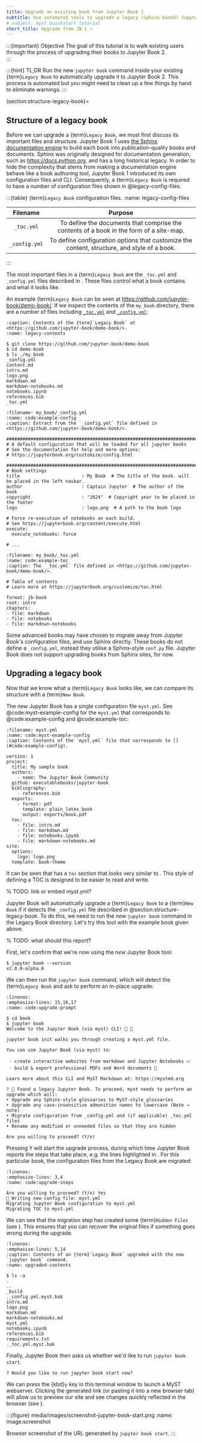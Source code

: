 ```yaml
---
title: Upgrade an existing book from Jupyter Book 1
subtitle: Use automated tools to upgrade a legacy (Sphinx-based) Jupyter Book project to the new MyST engine.
# subject: myst Quickstart tutorial
short_title: Upgrade from JB 1 ⭐
---
```


:::{important} Objective
The goal of this tutorial is to walk existing users through the process of upgrading their books to Jupyter Book 2.  
:::

:::{hint} TL;DR
Run the new `jupyter book` command inside your existing {term}`Legacy Book` to automatically upgrade it to Jupyter Book 2. This process is automated
but you might need to clean up a few things by hand to eliminate warnings.
:::

(section:structure-legacy-book)=

## Structure of a legacy book

Before we can upgrade a {term}`Legacy Book`, we must first discuss its important files and structure. Jupyter Book 1 uses [the Sphinx documentation engine](https://www.sphinx-doc.org/en/master/) to build each book into publication-quality books and documents. Sphinx was originally designed for documentation generation, such as <https://docs.python.org>, and has a long historical legacy. In order to hide the complexity that stems from making a documentation engine behave like a book authoring tool, Jupyter Book 1 introduced its own configuration files and CLI. Consequently, a {term}`Legacy Book` is required to have a number of configuration files shown in @legacy-config-files.

:::{table} {term}`Legacy Book` configuration files.
:name: legacy-config-files

|   Filename    |                                           Purpose                                           |
| :-----------: | :-----------------------------------------------------------------------------------------: |
|  `_toc.yml`   |   To define the documents that comprise the contents of a book in the form of a site-map.   |
| `_config.yml` | To define configuration options that customize the content, structure, and style of a book. |

:::

The most important files in a {term}`Legacy Book` are the `_toc.yml` and `_config.yml` files described in [](#legacy-config-files). These files control what a book contains and what it looks like.

An example {term}`Legacy Book` can be seen at <https://github.com/jupyter-book/demo-book/>. If we inspect the contents of the `my_book` directory, there are a number of files including [`_toc.yml`](#code:example-toc) and [`_config.yml`](#code:example-config):

```{code} shell
:caption: Contents of the {term}`Legacy Book` at <https://github.com/jupyter-book/demo-book/>.
:name: legacy-contents

$ git clone https://github.com/jupyter-book/demo-book
$ cd demo-book
$ ls ./my_book
_config.yml
content.md
intro.md
logo.png
markdown.md
markdown-notebooks.md
notebooks.ipynb
references.bib
_toc.yml
```

```{code} yaml
:filename: my_book/_config.yml
:name: code:example-config
:caption: Extract from the `_config.yml` file defined in <https://github.com/jupyter-book/demo-book/>.

#######################################################################################
# A default configuration that will be loaded for all jupyter books
# See the documentation for help and more options:
# https://jupyterbook.org/customize/config.html

#######################################################################################
# Book settings
title                       : My Book  # The title of the book. will be placed in the left navbar.
author                      : Captain Jupyter  # The author of the book
copyright                   : "2024"  # Copyright year to be placed in the footer
logo                        : logo.png  # A path to the book logo

# Force re-execution of notebooks on each build.
# See https://jupyterbook.org/content/execute.html
execute:
  execute_notebooks: force

# ...
```

```{code} yaml
:filename: my_book/_toc.yml
:name: code:example-toc
:caption: The `_toc.yml` file defined in <https://github.com/jupyter-book/demo-book/>.

# Table of contents
# Learn more at https://jupyterbook.org/customize/toc.html

format: jb-book
root: intro
chapters:
- file: markdown
- file: notebooks
- file: markdown-notebooks
```

Some advanced books may have chosen to migrate away from Jupyter Book's configuration files, and use Sphinx directly. These books do not define a `_config.yml`, instead they utilise a Sphinx-style `conf.py` file. Jupyter Book does not support upgrading books from Sphinx sites, for now.

## Upgrading a legacy book

Now that we know what a {term}`Legacy Book` looks like, we can compare its structure with a {term}`New Book`.

The new Jupyter Book has a single configuration file `myst.yml`. See @code:myst-example-config for the `myst.yml` that corresponds to @code:example-config and @code:example-toc:

```{code} yaml
:filename: myst.yml
:name: code:myst-example-config
:caption: Contents of the `myst.yml` file that corresponds to [](#code:example-config).

version: 1
project:
  title: My sample book
  authors:
    - name: The Jupyter Book Community
  github: executablebooks/jupyter-book
  bibliography:
    - references.bib
  exports:
    - format: pdf
      template: plain_latex_book
      output: exports/book.pdf
  toc:
    - file: intro.md
    - file: markdown.md
    - file: notebooks.ipynb
    - file: markdown-notebooks.md
site:
  options:
    logo: logo.png
  template: book-theme
```

It can be seen that [](#code:myst-example-config) has a `toc` section that looks very similar to [](#code:example-toc). This style of defining a TOC is designed to be easier to read and write.

% TODO: link or embed myst.yml?

Jupyter Book will automatically upgrade a {term}`Legacy Book` to a {term}`New Book` if it detects the `_config.yml` file described in @section:structure-legacy-book. To do this, we need to run the _new_ `jupyter book` command in the Legacy Book directory. Let's try this tool with the example book given above.

% TODO: what should this report?

First, let's confirm that we're now using the _new_ Jupyter Book tool:

```{code} shell
$ jupyter book --version
v2.0.0-alpha.0
```

We can then run the `jupyter book` command, which will detect the {term}`Legacy Book` and ask to perform an in-place upgrade:

```{code} shell
:linenos:
:emphasize-lines: 15,16,17
:name: code:upgrade-prompt

$ cd book
$ jupyter book
Welcome to the Jupyter Book (via myst) CLI! 🎉 🚀

jupyter book init walks you through creating a myst.yml file.

You can use Jupyter Book (via myst) to:

 - create interactive websites from markdown and Jupyter Notebooks 📈
 - build & export professional PDFs and Word documents 📄

Learn more about this CLI and MyST Markdown at: https://mystmd.org

? 📘 Found a legacy Jupyter Book. To proceed, myst needs to perform an upgrade which will:
‣ Upgrade any Sphinx-style glossaries to MyST-style glossaries
‣ Upgrade any case-insensitive admonition names to lowercase (Note → note)
‣ Migrate configuration from _config.yml and (if applicable) _toc.yml files
‣ Rename any modified or unneeded files so that they are hidden

Are you willing to proceed? (Y/n)
```

Pressing <kbd>Y</kbd> will start the upgrade process, during which time Jupyter Book reports the steps that take place, e.g. the lines highlighted in [](#code:upgrade-steps). For this particular book, the configuration files from the Legacy Book are migrated:

```{code} shell
:linenos:
:emphasize-lines: 3,4
:name: code:upgrade-steps

Are you willing to proceed? (Y/n) Yes
💾 Writing new config file: myst.yml
Migrating Jupyter Book configuration to myst.yml
Migrating TOC to myst.yml
```

We can see that the migration step has created some {term}`Hidden Files` (see [](#upgraded-contents)). This ensures that you can recover the original files if something goes wrong during the upgrade.

```{code} shell
:linenos:
:emphasize-lines: 5,14
:caption: Contents of an {term}`Legacy Book` upgraded with the new `jupyter book` command.
:name: upgraded-contents

$ ls -a
.
..
_build
._config.yml.myst.bak
intro.md
logo.png
markdown.md
markdown-notebooks.md
myst.yml
notebooks.ipynb
references.bib
requirements.txt
._toc.yml.myst.bak
```

Finally, Jupyter Book then asks us whether we'd like to run `jupyter book start`.

```{code} shell
? Would you like to run jupyter book start now?
```

We can press the {kbd}`y` key in this terminal window to launch a MyST webserver. Clicking the generated link (or pasting it into a new browser tab) will allow us to preview our site and see changes quickly reflected in the browser (see [](#image:screenshot)).

:::{figure} media/images/screenshot-jupyter-book-start.png
:name: image:screenshot

Browser screenshot of the URL generated by `jupyter book start`.
:::
